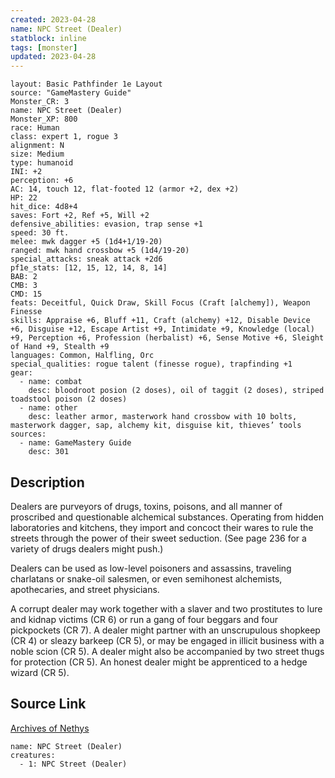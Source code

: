 ```yaml
---
created: 2023-04-28
name: NPC Street (Dealer)
statblock: inline
tags: [monster]
updated: 2023-04-28
---
```

```statblock
layout: Basic Pathfinder 1e Layout
source: "GameMastery Guide"
Monster_CR: 3
name: NPC Street (Dealer)
Monster_XP: 800
race: Human
class: expert 1, rogue 3
alignment: N
size: Medium
type: humanoid
INI: +2
perception: +6
AC: 14, touch 12, flat-footed 12 (armor +2, dex +2)
HP: 22
hit_dice: 4d8+4
saves: Fort +2, Ref +5, Will +2
defensive_abilities: evasion, trap sense +1
speed: 30 ft.
melee: mwk dagger +5 (1d4+1/19-20)
ranged: mwk hand crossbow +5 (1d4/19-20)
special_attacks: sneak attack +2d6
pf1e_stats: [12, 15, 12, 14, 8, 14]
BAB: 2
CMB: 3
CMD: 15
feats: Deceitful, Quick Draw, Skill Focus (Craft [alchemy]), Weapon Finesse
skills: Appraise +6, Bluff +11, Craft (alchemy) +12, Disable Device +6, Disguise +12, Escape Artist +9, Intimidate +9, Knowledge (local) +9, Perception +6, Profession (herbalist) +6, Sense Motive +6, Sleight of Hand +9, Stealth +9
languages: Common, Halfling, Orc
special_qualities: rogue talent (finesse rogue), trapfinding +1
gear:
  - name: combat
    desc: bloodroot posion (2 doses), oil of taggit (2 doses), striped toadstool poison (2 doses)
  - name: other
    desc: leather armor, masterwork hand crossbow with 10 bolts, masterwork dagger, sap, alchemy kit, disguise kit, thieves’ tools
sources:
  - name: GameMastery Guide
    desc: 301
```
## Description
Dealers are purveyors of drugs, toxins, poisons, and all manner of proscribed and questionable alchemical substances. Operating from hidden laboratories and kitchens, they import and concoct their wares to rule the streets through the power of their sweet seduction. (See page 236 for a variety of drugs dealers might push.)

Dealers can be used as low-level poisoners and assassins, traveling charlatans or snake-oil salesmen, or even semihonest alchemists, apothecaries, and street physicians.

A corrupt dealer may work together with a slaver and two prostitutes to lure and kidnap victims (CR 6) or run a gang of four beggars and four pickpockets (CR 7). A dealer might partner with an unscrupulous shopkeep (CR 4) or sleazy barkeep (CR 5), or may be engaged in illicit business with a noble scion (CR 5). A dealer might also be accompanied by two street thugs for protection (CR 5). An honest dealer might be apprenticed to a hedge wizard (CR 5).
## Source Link
[Archives of Nethys](https://aonprd.com/NPCDisplay.aspx?ItemName=Street%20(Dealer))
```encounter-table
name: NPC Street (Dealer)
creatures:
  - 1: NPC Street (Dealer)
```
